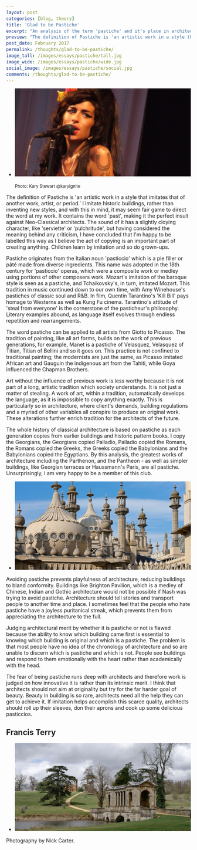 ```yaml
---
layout: post
categories: [blog, theory]
title: 'Glad to be Pastiche'
excerpt: "An analysis of the term 'pastiche' and it's place in architecture by Francis Terry."
preview: "The definition of Pastiche is 'an artistic work in a style that imitates that of another work, artist, or period.' I imitate historic buildings, rather than inventing new styles, and with this in mind, it may seem fair game to direct the word at my work..."
post_date: February 2017
permalink: /thoughts/glad-to-be-pastiche/
image_tall: /images/essays/pastiche/tall.jpg
image_wide: /images/essays/pastiche/wide.jpg
social_image: /images/essays/pastiche/social.jpg
comments: /thoughts/glad-to-be-pastiche/
---
```


<ul class="list">
<li class="full">
<a class="fancybox" rel="group" href="/images/essays/pastiche/amy-winehouse.jpg" title="Amy Winehouse (Kary Stewart @karyignite)">
<img src="/images/essays/pastiche/thumbs/amy-winehouse.jpg" alt="Amy Winehouse (Kary Stewart @karyignite)" />
</a>
<p><small>Photo: Kary Stewart @karyignite</small></p>
</li>
</ul>

<p>
The definition of Pastiche is 'an artistic work in a style that imitates that of another work, artist, or period.'  I imitate historic buildings, rather than inventing new styles, and with this in mind, it may seem fair game to direct the word at my work. It contains the word 'past', making it the perfect insult against Neo-Classical architects. The sound of it has a slightly cloying character, like 'serviette' or 'pulchritude', but having considered the meaning behind any criticism, I have concluded that I'm happy to be labelled this way as I believe the act of copying is an important part of creating anything. Children learn by imitation and so do grown-ups.
</p><p>
Pastiche originates from the Italian noun 'pasticcio' which is a pie filler or pâté made from diverse ingredients. This name was adopted in the 18th century for 'pasticcio' operas, which were a composite work or medley using portions of other composers work. Mozart's imitation of the baroque style is seen as a pastiche, and Tchaikovsky's, in turn, imitated Mozart.  This tradition in music continued down to our own time, with Amy Winehouse's pastiches of classic soul and R&B.  In film, Quentin Tarantino's 'Kill Bill' pays homage to Westerns as well as Kung Fu cinema.  Tarantino's attitude of 'steal from everyone' is the cornerstone of the pasticheur's philosophy.  Literary examples abound, as language itself evolves through endless repetition and rearrangements. 
</p><p>
The word pastiche can be applied to all artists from Giotto to Picasso. The tradition of painting, like all art forms, builds on the work of previous generations, for example, Manet is a pastiche of Velasquez, Velasquez of Titian, Titian of Bellini and so it goes on. This practice is not confined to traditional painting; the modernists are just the same, as Picasso imitated African art and Gauguin the indigenous art from the Tahiti, while Goya influenced the Chapman Brothers.
</p><p>
Art without the influence of previous work is less worthy because it is not part of a long, artistic tradition which society understands. It is not just a matter of stealing. A work of art, within a tradition, automatically develops the language, as it is impossible to copy anything exactly.  This is particularly so in architecture, where client's demands, building regulations and a myriad of other variables all conspire to produce an original work. These alterations further enrich tradition for the architects of the future. 
</p><p>
The whole history of classical architecture is based on pastiche as each generation copies from earlier buildings and historic pattern books. I copy the Georgians, the Georgians copied Palladio, Palladio copied the Romans, the Romans copied the Greeks, the Greeks copied the Babylonians and the Babylonians copied the Egyptians. By this analysis, the greatest works of architecture including the Parthenon, and the Pantheon - as well as simpler buildings, like Georgian terraces or Haussmann's Paris, are all pastiche. Unsurprisingly, I am very happy to be a member of this club. 
</p>

<ul class="list">
<li class="full">
<a class="fancybox" rel="group" href="/images/essays/pastiche/brighton-pavillion.jpg" title="">
<img src="/images/essays/pastiche/thumbs/brighton-pavillion.jpg" alt="Brighton Pavillion" />
</a>
</li>
</ul>

<p>
Avoiding pastiche prevents playfulness of architecture, reducing buildings to bland conformity. Buildings like Brighton Pavilion, which is a medley of Chinese, Indian and Gothic architecture would not be possible if Nash was trying to avoid pastiche. Architecture should tell stories and transport people to another time and place. I sometimes feel that the people who hate pastiche have a joyless puritanical streak, which prevents them from appreciating the architecture to the full.
</p><p>
Judging architectural merit by whether it is pastiche or not is flawed because the ability to know which building came first is essential to knowing which building is original and which is a pastiche. The problem is that most people have no idea of the chronology of architecture and so are unable to discern which is pastiche and which is not. People see buildings and respond to them emotionally with the heart rather than academically with the head.
</p><p>
The fear of being pastiche runs deep with architects and therefore work is judged on how innovative it is rather than its intrinsic merit. I think that architects should not aim at originality but try for the far harder goal of beauty. Beauty in building is so rare, architects need all the help they can get to achieve it.  If imitation helps accomplish this scarce quality, architects should roll up their sleeves, don their aprons and cook up some delicious pasticcios. 
</p>

<h2>
Francis Terry
</h2>

<ul class="list">
<li class="full">
<a class="fancybox" rel="group" href="/images/essays/pastiche/palladian-bridge-at-stowe.jpg" title="">
<img src="/images/essays/pastiche/thumbs/palladian-bridge-at-stowe.jpg" alt="Palladian Bridge at Stowe" />
</a>
</li>
</ul>

<p class="tiny">Photography by Nick Carter.</p>